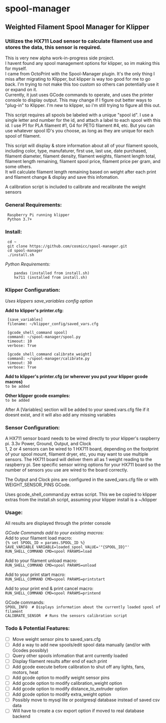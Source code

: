 # spool-manager
## Weighted Filament Spool Manager for Klipper
### Utilizes the HX711 Load sensor to calculate filament use and stores the data, this sensor is required.

This is very new alpha work-in-progress side project.<br />
I havent found any spool management options for klipper, so im making this for myself.<br />
I came from OctoPrint with the Spool-Manager plugin. It's the only thing I miss after migrating to Klipper, but klipper is way too good for me to go back.
I'm trying to not make this too custom so others can potentially use it or expand on it.<br />
Currently, it just uses GCode commands to operate, and uses the printer console to display output. This may change if I figure out better ways to "plug-in" to Klipper. I'm new to klipper, so i'm still trying to figure all this out.

This script requires all spools be labeled with a unique "spool id".  I use a single letter and number for the id, and attach a label to each spool with this id.
I use P1 for PLA filament #1, G4 for PETG filament #4, etc.  But you can use whatever spool ID's you choose, as long as they are unique for each spool of filament.<br />

This script will display & store information about all of your filament spools, including color, type, manufaturer, first use, last use, date purchased, filament diameter, filament density, filament weights, filament length total, filament length remaining, filament spool price, filament price per gram, and some others.<br />
It will calculate filament length remaining based on weight after each print and filament change & display and save this infomation.<br />

A calibration script is included to calibrate and recalibrate the weight sensors<br />

### General Requirements:
     Raspberry Pi running klipper
     Python 3.7+

### Install:
     cd ~
     git clone https://github.com/cosmicc/spool-manager.git
     cd spool-manager
     ./install.sh

*Python Requirements:*<br />
```
    pandas (installed from install.sh)
    hx711 (installed from install.sh)
```
  
### Klipper Configuration:
  *Uses klippers save_variables config option*

  **Add to klipper's printer.cfg:**
  
     [save_variables]
     filename: ~/klipper_config/saved_vars.cfg
  
     [gcode_shell_command spool]
     command: ~/spool-manager/spool.py
     timeout: 10
     verbose: True

     [gcode_shell_command calibrate_weight]
     command: ~/spool-manager/calibrate.py
     timeout: 30
     verbose: True

  **Add to klipper's printer.cfg (or wherever you put your klipper gcode macros)**<br />
     `to be added`

  **Other klipper gcode examples:**<br />
     `to be added`
     
  After A [Variables] section will be added to your saved.vars.cfg file if it doesnt exist, and it will also add any missing variables
     
### Sensor Configuration:
A HX711 sensor board needs to be wired directly to your klipper's raspberry pi.  3.3v Power, Ground, Output, and Clock<br />
1, 2 or 4 sensors can be wired to 1 HX711 board, depending on the footprint of your spool mount, filament dryer, etc, you may want to use multiple sensors.  The HX711 board will deliver them all as 1 weight reading to the raspberry pi.  See specific sensor wiring options for your HX711 board so the number of sensors you use are wired to the board correctly.<br />

The Output and Clock pins are configured in the saved_vars.cfg file or with WEIGHT_SENSOR_PINS GCode.

Uses gcode_shell_command.py extras script.  This we be copied to klipper extras from the install.sh script, assuming your klipper install is a ~/klipper<br />

### Usage:
All results are displayed through the printer console

*GCode Commands add to your existing macros:*<br />
Add to your filament load macro:<br />
     `{% set SPOOL_ID = params.SPOOL_ID %}`<br />
     `SAVE_VARIABLE VARIABLE=loaded_spool VALUE='"{SPOOL_ID}"'`<br />
     `RUN_SHELL_COMMAND CMD=spool PARAMS=load`
     
Add to your filament unload macro:<br />
     `RUN_SHELL_COMMAND CMD=spool PARAMS=unload`
     
Add to your print start macro:<br />
     `RUN_SHELL_COMMAND CMD=spool PARAMS=printstart` 
     
Add to your print end & print cancel macro:<br />
     `RUN_SHELL_COMMAND CMD=spool PARAMS=printend`
 
 GCode commands:<br />
     `SPOOL_INFO  # Displays information about the currently loaded spool of filament`<br />
     `CALIBRATE_SENSOR  # Runs the sensors calibration script`
     
### Todo & Potential Features:
  - [ ] Move weight sensor pins to saved_vars.cfg
  - [ ] Add a way to add new spools/edit spool data manually (and/or with Gcodes possibly)
  - [ ] Query other spools infomation that arnt currently loaded
  - [ ] Display filament results after end of each print
  - [ ] Add gcode execute before calibration to shut off any lights, fans, motors, heat
  - [ ] Add gcode option to modify weight sensor pins
  - [ ] Add gcode option to modify calibration_weight option
  - [ ] Add gcode option to modify distance_to_extruder option
  - [ ] Add gcode option to modify extra_weight option
  - [ ] Possibly move to mysql lite or postgresql database instead of saved csv data
  - [ ] Will have to create a csv export option if moved to real database backend
